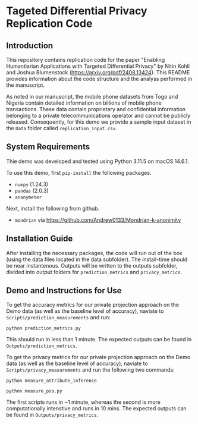 # Tageted Differential Privacy Replication Code

## Introduction

This repository contains replication code for the paper "Enabling Humantiarian Applications with Targeted Differential Privacy" by Nitin Kohli and Joshua Blumenstock (https://arxiv.org/pdf/2408.13424). This README provides information about the code structure and the analyss performed in the manuscript.

As noted in our manuscript, the mobile phone datasets from Togo and Nigeria contain detailed information on billions of mobile phone transactions. These data contain proprietary and confidential information belonging to a private telecommunications operator and cannot be publicly released. Consequently, for this demo we provide a sample input dataset in the `Data` folder called `replication_input.csv`.

## System Requirements

Thie demo was developed and tested using Python 3.11.5 on macOS 14.6.1. 

To use this demo, first `pip-install` the following packages.

- `numpy` (1.24.3)
- `pandas` (2.0.3)
- `anonymeter`

Next, install the following from github.
- `mondrian` via https://github.com/Andrew0133/Mondrian-k-anonimity

## Installation Guide

After installing the necessary packages, the code will run out of the box (using the data files located in the data subfolder). The install-time should be near instantenous. Outputs will be written to the outputs subfolder, divided into output folders for `prediction_metrics` and `privacy_metrics`. 

## Demo and Instructions for Use

To get the accuracy metrics for our private projection approach on the Demo data (as well as the baseline level of accuracy), naviate to `Scripts/prediction_measurements` and run:

`python prediction_metrics.py`

This should run in less than 1 minute. The expected outputs can be found in `Outputs/prediction_metrics`.

To get the privacy metrics for our private projection approach on the Demo data (as well as the baseline level of accuracy), naviate to `Scripts/privacy_measurements` and run the following two commands:

`python measure_attribute_inference`

`python measure_pso.py`

The first scripts runs in ~1 minute, whereas the second is more computationally intenstive and runs in 10 mins. The expected outputs can be found in `Outputs/privacy_metrics`.


